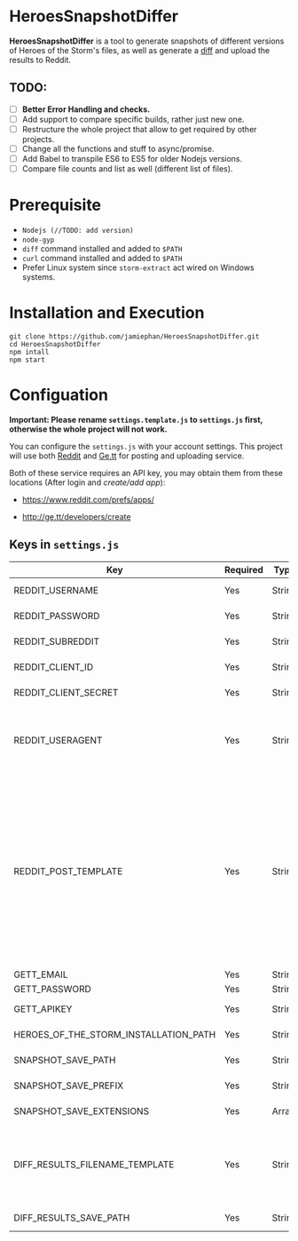 # HeroesSnapshotDiffer

**HeroesSnapshotDiffer** is a tool to generate snapshots of different versions of Heroes of the Storm's files, as well as generate a [diff](https://en.wikipedia.org/wiki/Diff) and upload the results to Reddit.

## TODO:

- [ ] <b>Better Error Handling and checks.</b></label>
- [ ] Add support to compare specific builds, rather just new one.</label>
- [ ] Restructure the whole project that allow to get required by other projects.</label>
- [ ] Change all the functions and stuff to async/promise.</label>
- [ ] Add Babel to transpile ES6 to ES5 for older Nodejs versions.</label>
- [ ] Compare file counts and list as well (different list of files).</label>

# Prerequisite

- `Nodejs (//TODO: add version)`
- `node-gyp`
- `diff` command installed and added to `$PATH`
- `curl` command installed and added to `$PATH`
- Prefer Linux system since `storm-extract` act wired on Windows systems.

# Installation and Execution

    git clone https://github.com/jamiephan/HeroesSnapshotDiffer.git
    cd HeroesSnapshotDiffer
    npm intall
    npm start

# Configuation

**Important: Please rename `settings.template.js` to `settings.js` first, otherwise the whole project will not work.**

You can configure the `settings.js` with your account settings. This project will use both [Reddit](http://www.reddit.com) and [Ge.tt](http://ge.tt/) for posting and uploading service.

Both of these service requires an API key, you may obtain them from these locations (After login and *create/add app*):

 - https://www.reddit.com/prefs/apps/

 - http://ge.tt/developers/create

## Keys in `settings.js`

| Key                                   | Required | Type   | Description                                                                                                                                                                                                                                                                                                                                                                                                                                                                    | Example                                         |
|---------------------------------------|----------|--------|--------------------------------------------------------------------------------------------------------------------------------------------------------------------------------------------------------------------------------------------------------------------------------------------------------------------------------------------------------------------------------------------------------------------------------------------------------------------------------|-------------------------------------------------|
| REDDIT_USERNAME                       | Yes      | String | The Reddit username that is going to post                                                                                                                                                                                                                                                                                                                                                                                                                                      | heroesdiff                                      |
| REDDIT_PASSWORD                       | Yes      | String | The password for the Reddit user above.                                                                                                                                                                                                                                                                                                                                                                                                                                        | S0meLove1yPswD                                  |
| REDDIT_SUBREDDIT                      | Yes      | String | The subreddit name that will be post to.                                                                                                                                                                                                                                                                                                                                                                                                                                       | heroesdiff                                      |
| REDDIT_CLIENT_ID                      | Yes      | String | The client ID from the created app: [link](https://www.reddit.com/prefs/apps/)                                                                                                                                                                                                                                                                                                                                                                                                 | p2ebKy1A9N4A7A                                  |
| REDDIT_CLIENT_SECRET                  | Yes      | String | The client Secret from the created app: [link](https://www.reddit.com/prefs/apps/)                                                                                                                                                                                                                                                                                                                                                                                             | wXg3HDCHHSUroPq-svk9jpsKoYs                     |
| REDDIT_USERAGENT                      | Yes      | String | The [UserAgent](https://en.wikipedia.org/wiki/User_agent) string that will be read by Reddit.  **Must contain useful infomation. Read more: **https://github.com/reddit-archive/reddit/wiki/API#rules                                                                                                                                                                                                                                                                          | Heroes Differ 1.0 by /u/jamiephan               |
| REDDIT_POST_TEMPLATE                  | Yes      | String | The path for the template that will be post to Reddit's content section.  The variables contains:    - {{NewBuild}} :  Build number for the latest version  - {{NewVersion}} :  version number for the latest version  - {{OldBuild}} :  Build number for the previous version  - {{OldVersion}} :  version number for the previous version  - {{diffLink}} :  The link that was uploaded to [Ge.tt](http://ge.tt/)  - {{exts}} : A description in pure for all the extensions | (See reddit-post.template)                      |
| GETT_EMAIL                            | Yes      | String | The email address for Ge.tt                                                                                                                                                                                                                                                                                                                                                                                                                                                    | heroesdiffer@gmail.com                          |
| GETT_PASSWORD                         | Yes      | String | The password for Ge.tt                                                                                                                                                                                                                                                                                                                                                                                                                                                         | SomePasswordisCool123                           |
| GETT_APIKEY                           | Yes      | String | The API key for Ge.tt. Create an app here first: [link](http://ge.tt/developers/create)                                                                                                                                                                                                                                                                                                                                                                                        | j34j5bhv23lsdfuclrx4s6sdf8sdoflnl45jbsdf0sdfjb3 |
| HEROES_OF_THE_STORM_INSTALLATION_PATH | Yes      | String | The absolute path for Heroes of the Storm                                                                                                                                                                                                                                                                                                                                                                                                                                      | /mnt/d/Program Files/Heroes of the Storm/       |
| SNAPSHOT_SAVE_PATH                    | Yes      | String | The absolute path for saving the snapshots                                                                                                                                                                                                                                                                                                                                                                                                                                     | __dirname + '/diff/'                            |
| SNAPSHOT_SAVE_PREFIX                  | Yes      | String | The prefix for snapshots when creating the directory                                                                                                                                                                                                                                                                                                                                                                                                                           | snapshot-                                       |
| SNAPSHOT_SAVE_EXTENSIONS              | Yes      | Array  | Array of extensions to filter out (use `[]` for everything)                                                                                                                                                                                                                                                                                                                                                                                                                    | ['xml', 'galaxy', 'txt', 'StormLayout']         |
| DIFF_RESULTS_FILENAME_TEMPLATE        | Yes      | String | The absolute path for the result diff file template.   The variables contains:    - {{NewBuild}} :  Build number for the latest version  - {{OldBuild}} :  Build number for the previous version                                                                                                                                                                                                                                                                               | diff_{{NewBuild}}_{{OldBuild}}.txt              |
| DIFF_RESULTS_SAVE_PATH                | Yes      | String | The absolute path for saving the diff result files.                                                                                                                                                                                                                                                                                                                                                                                                                            | __dirname + '/diff_results/                     |